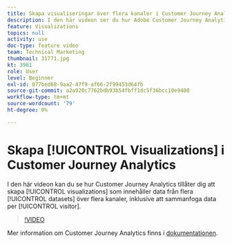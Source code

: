 ```yaml
---
title: Skapa visualiseringar över flera kanaler i Customer Journey Analytics
description: I den här videon ser du hur Adobe Customer Journey Analytics gör det möjligt att skapa visualiseringar som inkluderar data från flera datauppsättningar över flera kanaler, inklusive att sammanfoga data per besökare.
feature: Visualizations
topics: null
activity: use
doc-type: feature video
team: Technical Marketing
thumbnail: 31771.jpg
kt: 3961
role: User
level: Beginner
exl-id: 077bed60-9aa2-47f9-af66-2f99453d64fb
source-git-commit: a2a920c7762bdb93b54fbff1dc5f36bcc10e9400
workflow-type: tm+mt
source-wordcount: '79'
ht-degree: 0%

---
```


# Skapa [!UICONTROL Visualizations] i Customer Journey Analytics

I den här videon kan du se hur Customer Journey Analytics tillåter dig att skapa [!UICONTROL visualizations] som innehåller data från flera [!UICONTROL datasets] över flera kanaler, inklusive att sammanfoga data per [!UICONTROL visitor].

>[!VIDEO](https://video.tv.adobe.com/v/31771/?quality=12&learn=on)

Mer information om Customer Journey Analytics finns i [dokumentationen](https://experienceleague.adobe.com/docs/analytics-platform/using/cja-landing.html?lang=sv-SE).

